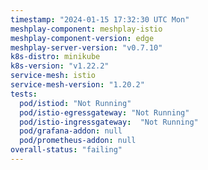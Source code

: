 ```yaml
---
timestamp: "2024-01-15 17:32:30 UTC Mon"
meshplay-component: meshplay-istio
meshplay-component-version: edge
meshplay-server-version: "v0.7.10"
k8s-distro: minikube
k8s-version: "v1.22.2"
service-mesh: istio
service-mesh-version: "1.20.2"
tests:
  pod/istiod: "Not Running"
  pod/istio-egressgateway: "Not Running"
  pod/istio-ingressgateway:  "Not Running"
  pod/grafana-addon: null
  pod/prometheus-addon: null
overall-status: "failing"
---
```

